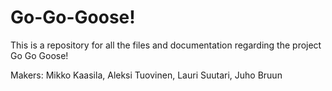 # Go-Go-Goose!

This is a repository for all the files and documentation regarding the project Go Go Goose!

Makers: Mikko Kaasila, Aleksi Tuovinen, Lauri Suutari, Juho Bruun

